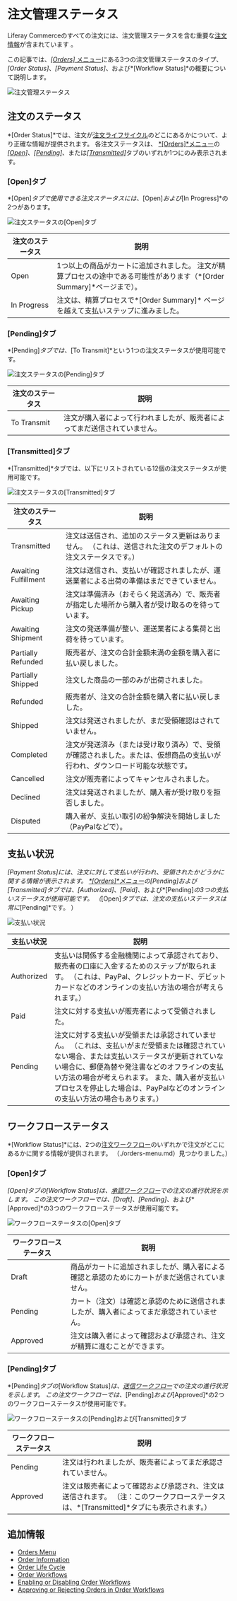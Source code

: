 # 注文管理ステータス

Liferay Commerceのすべての注文には、注文管理ステータスを含む重要な[注文情報](./order-information.md)が含まれています 。

この記事では、[*[Orders]* メニュー](./orders-menu.md)にある3つの注文管理ステータスのタイプ、*[Order Status]*、*[Payment Status]*、および*[Workflow Status]*の概要について説明します。

![注文管理ステータス](./order-management-statuses/images/01.png)

## 注文のステータス

*[Order Status]*では、注文が[注文ライフサイクル](./order-life-cycle.md)のどこにあるかについて、より正確な情報が提供されます。 各注文ステータスは、 [*[Orders]*メニュー](./orders-menu.md)の[*[Open]*](../orders-and-fulfillment/orders-menu.md#open)、[*[Pending]*](../orders-and-fulfillment/orders-menu.md#pending)、または[*[Transmitted]*](../orders-and-fulfillment/orders-menu.md#transmitted)タブのいずれか1つにのみ表示されます。

### [Open]タブ

*[Open]*タブで使用できる注文ステータスには、*[Open]*および*[In Progress]*の2つがあります。

![注文ステータスの[Open]タブ](./order-management-statuses/images/02.png)

| 注文のステータス    | 説明                                                                    |
| ----------- | --------------------------------------------------------------------- |
| Open        | 1つ以上の商品がカートに追加されました。 注文が精算プロセスの途中である可能性があります（*[Order Summary]*ページまで）。 |
| In Progress | 注文は、精算プロセスで*[Order Summary]* ページを越えて支払いステップに進みました。                    |

### [Pending]タブ

*[Pending]*タブでは、*[To Transmit]*という1つの注文ステータスが使用可能です。

![注文ステータスの[Pending]タブ](./order-management-statuses/images/03.png)

| 注文のステータス    | 説明                                    |
| ----------- | ------------------------------------- |
| To Transmit | 注文が購入者によって行われましたが、販売者によってまだ送信されていません。 |

### [Transmitted]タブ

*[Transmitted]*タブでは、以下にリストされている12個の注文ステータスが使用可能です。

![注文ステータスの[Transmitted]タブ](./order-management-statuses/images/04.png)

| 注文のステータス             | 説明                                                             |
| -------------------- | -------------------------------------------------------------- |
| Transmitted          | 注文は送信され、追加のステータス更新はありません。 （これは、送信された注文のデフォルトの注文ステータスです。）       |
| Awaiting Fulfillment | 注文は送信され、支払いが確認されましたが、運送業者による出荷の準備はまだできていません。                   |
| Awaiting Pickup      | 注文は準備済み（おそらく発送済み）で、販売者が指定した場所から購入者が受け取るのを待っています。               |
| Awaiting Shipment    | 注文の発送準備が整い、運送業者による集荷と出荷を待っています。                                |
| Partially Refunded   | 販売者が、注文の合計金額未満の金額を購入者に払い戻しました。                                 |
| Partially Shipped    | 注文した商品の一部のみが出荷されました。                                           |
| Refunded             | 販売者が、注文の合計金額を購入者に払い戻しました。                                      |
| Shipped              | 注文は発送されましたが、まだ受領確認はされていません。                                    |
| Completed            | 注文が発送済み（または受け取り済み）で、受領が確認されました。または、仮想商品の支払いが行われ、ダウンロード可能な状態です。 |
| Cancelled            | 注文が販売者によってキャンセルされました。                                          |
| Declined             | 注文は発送されましたが、購入者が受け取りを拒否しました。                                   |
| Disputed             | 購入者が、支払い取引の紛争解決を開始しました（PayPalなどで）。                             |

## 支払い状況

*[Payment Status]*には、注文に対して支払いが行われ、受領されたかどうかに関する情報が表示されます。 [*[Orders]*メニュー](./orders-menu.md)の*[Pending]*および*[Transmitted]*タブでは、*[Authorized]*、*[Paid]*、および*[Pending]*の3つの支払いステータスが使用可能です。 （*[Open]*タブでは、注文の支払いステータスは常に*[Pending]*です。 ）

![支払い状況](./order-management-statuses/images/05.png)

| 支払い状況      | 説明                                                                                                                                                                   |
| ---------- | -------------------------------------------------------------------------------------------------------------------------------------------------------------------- |
| Authorized | 支払いは関係する金融機関によって承認されており、販売者の口座に入金するためのステップが取られます。 （これは、PayPal、クレジットカード、デビットカードなどのオンラインの支払い方法の場合が考えられます。）                                                             |
| Paid       | 注文に対する支払いが販売者によって受領されました。                                                                                                                                            |
| Pending    | 注文に対する支払いが受領または承認されていません。 （これは、支払いがまだ受領または確認されていない場合、または支払いステータスが更新されていない場合に、郵便為替や発注書などのオフラインの支払い方法の場合が考えられます。 また、購入者が支払いプロセスを停止した場合は、PayPalなどのオンラインの支払い方法の場合もあります。） |

## ワークフローステータス

*[Workflow Status]*には、2つの[注文ワークフロー](./order-workflows.md)のいずれかで注文がどこにあるかに関する情報が提供されます。 （./orders-menu.md）見つかりました。）

### [Open]タブ

*[Open]*タブの*[Workflow Status]*は、[*承認ワークフロー*](../order-workflows/README.md#approval-workflow-buyer-side-cart-approval-only)での注文の進行状況を示します。 この注文ワークフローでは、*[Draft]*、*[Pending]*、および*[Approved]*の3つのワークフローステータスが使用可能です。

![ワークフローステータスの[Open]タブ](./order-management-statuses/images/06.png)

| ワークフローステータス | 説明                                              |
| ----------- | ----------------------------------------------- |
| Draft       | 商品がカートに追加されましたが、購入者による確認と承認のためにカートがまだ送信されていません。 |
| Pending     | カート（注文）は確認と承認のために送信されましたが、購入者によってまだ承認されていません。   |
| Approved    | 注文は購入者によって確認および承認され、注文が精算に進むことができます。            |

### [Pending]タブ

*[Pending]*タブの*[Workflow Status]*は、[*送信ワークフロー*](../order-workflows/README.md#transmission-workflow-seller-side-order-approval-only)での注文の進行状況を示します。 この注文ワークフローでは、*[Pending]*および*[Approved]*の2つのワークフローステータスが使用可能です。

![ワークフローステータスの[Pending]および[Transmitted]タブ](./order-management-statuses/images/07.png)

| ワークフローステータス | 説明                                                                           |
| ----------- | ---------------------------------------------------------------------------- |
| Pending     | 注文は行われましたが、販売者によってまだ承認されていません。                                               |
| Approved    | 注文は販売者によって確認および承認され、注文は送信されます。 （注：このワークフローステータスは、*[Transmitted]*タブにも表示されます。） |

## 追加情報

  - [Orders Menu](./orders-menu.md)
  - [Order Information](./order-information.md)
  - [Order Life Cycle](./order-life-cycle.md)
  - [Order Workflows](./order-workflows.md)
  - [Enabling or Disabling Order Workflows](./enabling-or-disabling-order-workflows.md)
  - [Approving or Rejecting Orders in Order Workflows](./approving-or-rejecting-orders-in-order-workflows.md)
